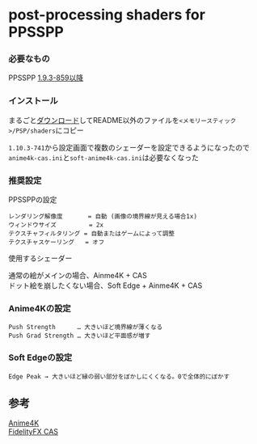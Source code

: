 # post-processing shaders for PPSSPP
### 必要なもの
PPSSPP [1.9.3-859以降](https://buildbot.orphis.net/ppsspp/)

### インストール
まるごと[ダウンロード](https://github.com/s-andro/ppsspp-shaders/archive/master.zip)してREADME以外のファイルを`<メモリースティック>/PSP/shaders`にコピー  

`1.10.3-741`から設定画面で複数のシェーダーを設定できるようになったので  
`anime4k-cas.ini`と`soft-anime4k-cas.ini`は必要なくなった

### 推奨設定
PPSSPPの設定

    レンダリング解像度       = 自動 (画像の境界線が見える場合1x)
    ウィンドウサイズ         = 2x
    テクスチャフィルタリング = 自動またはゲームによって調整
    テクスチャスケーリング   = オフ

使用するシェーダー  

通常の絵がメインの場合、Ainme4K + CAS  
ドット絵を崩したくない場合、Soft Edge + Ainme4K + CAS

### Anime4Kの設定
    Push Strength      … 大きいほど境界線が薄くなる
    Push Grad Strength … 大きいほど平面感が増す

### Soft Edgeの設定
    Edge Peak → 大きいほど縁の弱い部分をぼかしにくくなる。0で全体的にぼかす

## 参考
[Anime4K](https://github.com/bloc97/Anime4K)  
[FidelityFX CAS](https://github.com/GPUOpen-Effects/FidelityFX-CAS)
